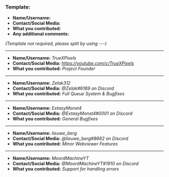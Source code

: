 ### Template:

- **Name/Username:**
- **Contact/Social Media:**
- **What you contributed:**
- **Any additional comments:**

*(Template not required, please split by using \-\-\-)*

---

- **Name/Username:** *TrueXPixels*
- **Contact/Social Media:** *https://youtube.com/c/TrueXPixels*
- **What you contributed:** *Project Founder*

---

- **Name/Username:** *Zelak312*
- **Contact/Social Media:** *@Zelak#6169 on Discord* 
- **What you contributed:** *Full Queue System & Bugfixes*

---

- **Name/Username:** *ExtasyMonst4*
- **Contact/Social Media:** *@ExtasyMonst4#0001 on Discord* 
- **What you contributed:** *General Bugfixes*

---

- **Name/Username:** *lieuwe_berg*
- **Contact/Social Media:** *@lieuwe_berg#8662 on Discord* 
- **What you contributed:** *Minor Webviewer Features*

---

- **Name/Username:** *MoordMachineYT*
- **Contact/Social Media:** *@MoordMachineYT#1910 on Discord*
- **What you contributed:** *Support for handling errors*
